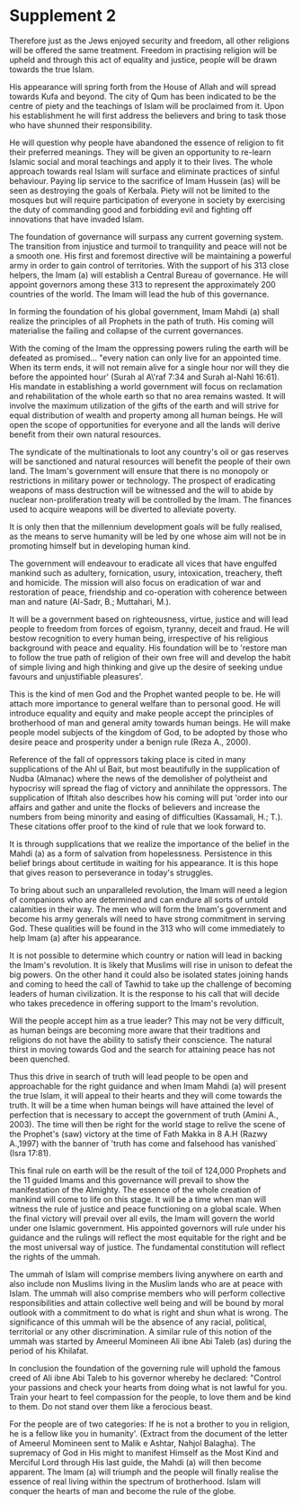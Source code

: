Supplement 2
============

Therefore just as the Jews enjoyed security and freedom, all other
religions will be offered the same treatment. Freedom in practising
religion will be upheld and through this act of equality and justice,
people will be drawn towards the true Islam.

His appearance will spring forth from the House of Allah and will
spread towards Kufa and beyond. The city of Qum has been indicated to be
the centre of piety and the teachings of Islam will be proclaimed from
it. Upon his establishment he will first address the believers and bring
to task those who have shunned their responsibility.

He will question why people have abandoned the essence of religion to
fit their preferred meanings. They will be given an opportunity to
re-learn Islamic social and moral teachings and apply it to their lives.
The whole approach towards real Islam will surface and eliminate
practices of sinful behaviour. Paying lip service to the sacrifice of
Imam Hussein (as) will be seen as destroying the goals of Kerbala. Piety
will not be limited to the mosques but will require participation of
everyone in society by exercising the duty of commanding good and
forbidding evil and fighting off innovations that have invaded Islam.

The foundation of governance will surpass any current governing system.
The transition from injustice and turmoil to tranquility and peace will
not be a smooth one. His first and foremost directive will be
maintaining a powerful army in order to gain control of territories.
With the support of his 313 close helpers, the Imam (a) will establish a
Central Bureau of governance. He will appoint governors among these 313
to represent the approximately 200 countries of the world. The Imam will
lead the hub of this governance.

In forming the foundation of his global government, Imam Mahdi (a)
shall realize the principles of all Prophets in the path of truth. His
coming will materialise the failing and collapse of the current
governances.

With the coming of the Imam the oppressing powers ruling the earth will
be defeated as promised… "every nation can only live for an appointed
time. When its term ends, it will not remain alive for a single hour nor
will they die before the appointed hour' (Surah al A\\'raf 7:34 and
Surah al-Nahl 16:61). His mandate in establishing a world government
will focus on reclamation and rehabilitation of the whole earth so that
no area remains wasted. It will involve the maximum utilization of the
gifts of the earth and will strive for equal distribution of wealth and
property among all human beings. He will open the scope of opportunities
for everyone and all the lands will derive benefit from their own
natural resources.

The syndicate of the multinationals to loot any country's oil or gas
reserves will be sanctioned and natural resources will benefit the
people of their own land. The Imam's government will ensure that there
is no monopoly or restrictions in military power or technology. The
prospect of eradicating weapons of mass destruction will be witnessed
and the will to abide by nuclear non-proliferation treaty will be
controlled by the Imam. The finances used to acquire weapons will be
diverted to alleviate poverty.

It is only then that the millennium development goals will be fully
realised, as the means to serve humanity will be led by one whose aim
will not be in promoting himself but in developing human kind.

The government will endeavour to eradicate all vices that have engulfed
mankind such as adultery, fornication, usury, intoxication, treachery,
theft and homicide. The mission will also focus on eradication of war
and restoration of peace, friendship and co-operation with coherence
between man and nature (Al-Sadr, B.; Muttahari, M.).

It will be a government based on righteousness, virtue, justice and
will lead people to freedom from forces of egoism, tyranny, deceit and
fraud. He will bestow recognition to every human being, irrespective of
his religious background with peace and equality. His foundation will be
to 'restore man to follow the true path of religion of their own free
will and develop the habit of simple living and high thinking and give
up the desire of seeking undue favours and unjustifiable pleasures'.

This is the kind of men God and the Prophet wanted people to be. He
will attach more importance to general welfare than to personal good. He
will introduce equality and equity and make people accept the principles
of brotherhood of man and general amity towards human beings. He will
make people model subjects of the kingdom of God, to be adopted by those
who desire peace and prosperity under a benign rule (Reza A., 2000).

Reference of the fall of oppressors taking place is cited in many
supplications of the Ahl ul Bait, but most beautifully in the
supplication of Nudba (Almanac) where the news of the demolisher of
polytheist and hypocrisy will spread the flag of victory and annihilate
the oppressors. The supplication of Iftitah also describes how his
coming will put 'order into our affairs and gather and unite the flocks
of believers and increase the numbers from being minority and easing of
difficulties (Kassamali, H.; T.). These citations offer proof to the
kind of rule that we look forward to.

It is through supplications that we realize the importance of the
belief in the Mahdi (a) as a form of salvation from hopelessness.
Persistence in this belief brings about certitude in waiting for his
appearance. It is this hope that gives reason to perseverance in today's
struggles.

To bring about such an unparalleled revolution, the Imam will need a
legion of companions who are determined and can endure all sorts of
untold calamities in their way. The men who will form the Imam's
government and become his army generals will need to have strong
commitment in serving God. These qualities will be found in the 313 who
will come immediately to help Imam (a) after his appearance.

It is not possible to determine which country or nation will lead in
backing the Imam's revolution. It is likely that Muslims will rise in
unison to defeat the big powers. On the other hand it could also be
isolated states joining hands and coming to heed the call of Tawhid to
take up the challenge of becoming leaders of human civilization. It is
the response to his call that will decide who takes precedence in
offering support to the Imam's revolution.

Will the people accept him as a true leader? This may not be very
difficult, as human beings are becoming more aware that their traditions
and religions do not have the ability to satisfy their conscience. The
natural thirst in moving towards God and the search for attaining peace
has not been quenched.

Thus this drive in search of truth will lead people to be open and
approachable for the right guidance and when Imam Mahdi (a) will present
the true Islam, it will appeal to their hearts and they will come
towards the truth. It will be a time when human beings will have
attained the level of perfection that is necessary to accept the
government of truth (Amini A., 2003). The time will then be right for
the world stage to relive the scene of the Prophet's (saw) victory at
the time of Fath Makka in 8 A.H (Razwy A.,1997) with the banner of
'truth has come and falsehood has vanished\` (Isra 17:81).

This final rule on earth will be the result of the toil of 124,000
Prophets and the 11 guided Imams and this governance will prevail to
show the manifestation of the Almighty. The essence of the whole
creation of mankind will come to life on this stage. It will be a time
when man will witness the rule of justice and peace functioning on a
global scale. When the final victory will prevail over all evils, the
Imam will govern the world under one Islamic government. His appointed
governors will rule under his guidance and the rulings will reflect the
most equitable for the right and be the most universal way of justice.
The fundamental constitution will reflect the rights of the ummah.

The ummah of Islam will comprise members living anywhere on earth and
also include non Muslims living in the Muslim lands who are at peace
with Islam. The ummah will also comprise members who will perform
collective responsibilities and attain collective well being and will be
bound by moral outlook with a commitment to do what is right and shun
what is wrong. The significance of this ummah will be the absence of any
racial, political, territorial or any other discrimination. A similar
rule of this notion of the ummah was started by Ameerul Momineen Ali
ibne Abi Taleb (as) during the period of his Khilafat.

In conclusion the foundation of the governing rule will uphold the
famous creed of Ali ibne Abi Taleb to his governor whereby he declared:
"Control your passions and check your hearts from doing what is not
lawful for you. Train your heart to feel compassion for the people, to
love them and be kind to them. Do not stand over them like a ferocious
beast.

For the people are of two categories: If he is not a brother to you in
religion, he is a fellow like you in humanity'. (Extract from the
document of the letter of Ameerul Momineen sent to Malik e Ashtar,
Nahjol Balagha). The supremacy of God in His might to manifest Himself
as the Most Kind and Merciful Lord through His last guide, the Mahdi (a)
will then become apparent. The Imam (a) will triumph and the people will
finally realise the essence of real living within the spectrum of
brotherhood. Islam will conquer the hearts of man and become the rule of
the globe.


